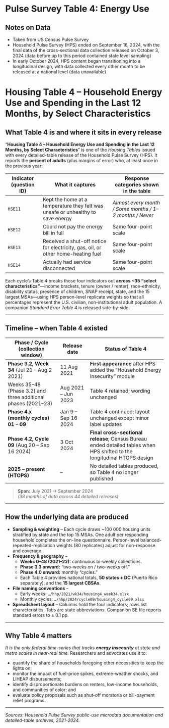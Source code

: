 # Pulse Survey Table 4: Energy Use

## Notes on Data
- Taken from US Census Pulse Survey
- Household Pulse Survey (HPS) ended on September 16, 2024, with the final data of the cross-sectional data collection released on October 3, 2024 (data before up to this period contained state level sampling)
- In early October 2024, HPS content began transitioning into a longitudinal design, with data collected every other month to be released at a national level (data unavailable)

# Housing Table 4 – Household Energy Use and Spending in the Last 12 Months, by Select Characteristics

## What Table 4 is and where it sits in every release
“**Housing Table 4 – Household Energy Use and Spending in the Last 12 Months, by Select Characteristics**” is one of the *Housing Tables* issued with every detailed-table release of the Household Pulse Survey (HPS). It reports the **percent of adults** (plus margins of error) who, at least once in the previous year:

| Indicator (question ID) | What it captures | Response categories shown in the table |
| --- | --- | --- |
| `HSE11` | Kept the home at a temperature they felt was unsafe or unhealthy to save energy | *Almost every month / Some months / 1–2 months / Never* |
| `HSE12` | Could not pay the energy bill in full | Same four-point scale |
| `HSE13` | Received a shut-off notice for electricity, gas, oil, or other home-heating fuel | Same four-point scale |
| `HSE14` | Actually had service disconnected | Same four-point scale |

Each cycle’s Table 4 breaks those four indicators out **across ~35 “select characteristics”**—income brackets, tenure (owner / renter), race-ethnicity, disability status, presence of children, SNAP receipt, state, and the 15 largest MSAs—using HPS person-level replicate weights so that all percentages represent the U.S. civilian, non-institutional adult population. A companion *Standard Error Table 4* is released side-by-side.

---

## Timeline – when Table 4 existed

| Phase / Cycle (collection window) | Release date | Status of Table 4 |
| --- | --- | --- |
| **Phase 3.2, Week 34** (Jul 21 – Aug 2 2021) | 11 Aug 2021 | **First appearance** after HPS added the “Household Energy Insecurity” module |
| Weeks 35–48 (Phase 3.2) and three additional phases (2021–23) | Aug 2021 – Jun 2023 | Table 4 retained; wording unchanged |
| **Phase 4.x (monthly cycles) 01 – 09** | Jan 9 – Sep 16 2024 | Table 4 continued; layout unchanged except minor label updates |
| **Phase 4.2, Cycle 09** (Aug 20 – Sep 16 2024) | 3 Oct 2024 | **Final cross-sectional release**; Census Bureau ended detailed tables when HPS shifted to the longitudinal HTOPS design |
| **2025 – present (HTOPS)** | – | No detailed tables produced, so Table 4 no longer published |

> **Span:** July 2021 → September 2024  
> *(38 months of data across 44 detailed releases)*

---

## How the underlying data are produced

* **Sampling & weighting** – Each cycle draws ~100 000 housing units stratified by state and the top 15 MSAs. One adult per responding household completes the on-line questionnaire. Person-level balanced-repeated-replication weights (80 replicates) adjust for non-response and coverage.
* **Frequency & geography** –  
  * **Weeks 0–48 (2021–22):** continuous bi-weekly collections.  
  * **Phase 3.3 onward:** “two-weeks on / two-weeks off.”  
  * **Phase 4.0 onward:** monthly “cycles.”  
  * Each Table 4 provides national totals, **50 states + DC** (Puerto Rico separately), and the **15 largest CBSAs**.
* **File naming conventions** –  
  * Early weeks: ``…/hhp/2021/wk34/housing4_week34.xlsx``  
  * Monthly cycles: ``…/hhp/2024/cycle09/housing4_cycle09.xlsx``
* **Spreadsheet layout** – Columns hold the four indicators; rows list characteristics. Tabs are state abbreviations. Companion SE file reports standard errors to ± 0.1 pp.

---

## Why Table 4 matters

*It is the only federal time-series that tracks **energy insecurity** at state and metro scales in near-real time.* Researchers and advocates use it to:

* quantify the share of households foregoing other necessities to keep the lights on;
* monitor the impact of fuel-price spikes, extreme-weather shocks, and LIHEAP disbursements;
* identify disproportionate burdens on renters, low-income households, and communities of color; and
* evaluate policy proposals such as shut-off moratoria or bill-payment relief programs.

---

*Sources: Household Pulse Survey public-use microdata documentation and detailed-table archives, 2021-2024.* 
